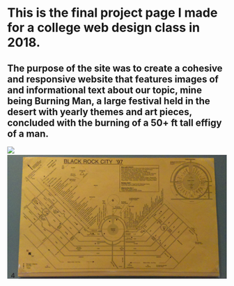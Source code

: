 # This is the final project page I made for a college web design class in 2018. 
## The purpose of the site was to create a cohesive and responsive website that features images of and informational text about our topic, mine being Burning Man, a large festival held in the desert with yearly themes and art pieces, concluded with the burning of a 50+ ft tall effigy of a man.

<img src = "Screenshot(673).png"></img>
<img src = ""></img>
<img src = ""></img>
<img src = ""></img>
![Image](images/maps.jpeg)

